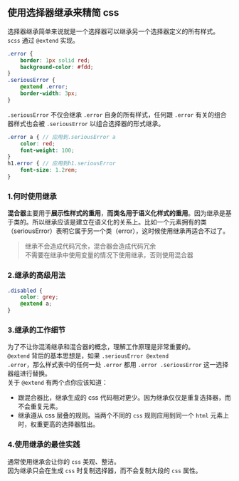 <!--
 * @Author: Richard Chiang
 * @Date: 2021-03-30 16:01:53
 * @LastEditor: Richard Chiang
 * @LastEditTime: 2021-03-30 16:59:01
 * @Email: 19875991227@163.com
 * @Description: 继承
-->
## 使用选择器继承来精简 css
选择器继承简单来说就是一个选择器可以继承另一个选择器定义的所有样式。<code>scss</code> 通过 <code>@extend</code> 实现。  
```scss
.error {
    border: 1px solid red;
    background-color: #fdd;
}
.seriousError {
    @extend .error;
    border-width: 3px;
}
```
<code>.seriousError</code> 不仅会继承 <code>.error</code> 自身的所有样式，任何跟 <code>.error</code> 有关的组合器样式也会被 <code>.seriousError</code> 以组合选择器的形式继承。  
```scss
.error a { // 应用到.seriousError a
    color: red;
    font-weight: 100;
}
h1.error { // 应用到h1.seriousError
    font-size: 1.2rem;
}
```

### 1.何时使用继承  
**混合器**主要用于**展示性样式的重用**，**而类名用于语义化样式的重用**。因为继承是基于类的。所以继承应该是建立在语义化的关系上。比如一个元素拥有的类（seriousError）表明它属于另一个类（error），这时候使用继承再适合不过了。  
> 继承不会造成代码冗余，混合器会造成代码冗余  
不需要在继承中使用变量的情况下使用继承，否则使用混合器  

### 2.继承的高级用法  
```scss
.disabled {
    color: grey;
    @extend a;
}
```

### 3.继承的工作细节  
为了不让你混淆继承和混合器的概念，理解工作原理是非常重要的。  
<code>@extend</code> 背后的基本思想是，如果 <code>.seriousError @extend .error</code>，那么样式表中的任何一处 <code>.error</code> 都用 <code>.error .seriousError</code> 这一选择器组进行替换。  
关于 <code>@extend</code> 有两个点你应该知道：  
* 跟混合器比，继承生成的 css 代码相对更少。因为继承仅仅是重复选择器，而不会重复元素。  
* 继承遵从 css 层叠的规则。当两个不同的 <code>css</code> 规则应用到同一个 <code>html</code> 元素上时，权重更高的选择器胜出。  

### 4.使用继承的最佳实践  
通常使用继承会让你的 <code>css</code> 美观、整洁。  
因为继承只会在生成 <code>css</code> 时复制选择器，而不会复制大段的 <code>css</code> 属性。  
